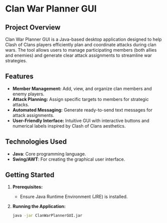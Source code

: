 # Clan War Planner GUI

## Project Overview
Clan War Planner GUI is a Java-based desktop application designed to help Clash of Clans players efficiently plan and coordinate attacks during clan wars. The tool allows users to manage participating members (both allies and enemies) and generate clear attack assignments to streamline war strategies.

## Features
- **Member Management:** Add, view, and organize clan members and enemy players.
- **Attack Planning:** Assign specific targets to members for strategic attacks.
- **Automated Messaging:** Generate ready-to-send text messages for attack assignments.
- **User-Friendly Interface:** Intuitive GUI with interactive buttons and numerical labels inspired by Clash of Clans aesthetics.

## Technologies Used
- **Java**: Core programming language.  
- **Swing/AWT**: For creating the graphical user interface.

## Getting Started

1. **Prerequisites:**  
   - Ensure Java Runtime Environment (JRE) is installed.

2. **Running the Application:**  
   ```bash
   java -jar ClanWarPlannerGUI.jar
